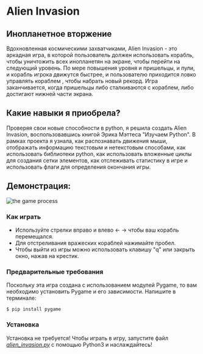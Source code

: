 # Alien Invasion
## Инопланетное вторжение

Вдохновленная космическими захватчиками, Alien Invasion - это аркадная игра, в которой пользователь должен использовать корабль, чтобы уничтожить всех инопланетян на экране, чтобы
перейти на следующий уровень. По мере повышения уровня и пришельцы, и пули, и корабль игрока движутся быстрее, и пользователю приходится ловко управлять кораблем
, чтобы набрать новый рекорд. Игра заканчивается, когда пришельцы либо сталкиваются с кораблем, либо достигают нижней части экрана.

## Какие навыки я приобрела?

Проверяя свои новые способности в python, я решила создать Alien Invasion, воспользовавшись книгой Эрика Мэттеса "Изучаем Python".
В рамках проекта я узнала, как распознавать движения мыши, отображать информацию текстовым и нетекстовым способами, как использовать библиотеки python, как использовать вложенные циклы
для создания сетки элементов, как отслеживать статистику в игре и использовать флаги для определения окончания игры.

## Демонстрация:
![the game process](C:sl/sdfjsd/, "Начало игры Alien Invasion")

### Как играть

- Используйте стрелки вправо и влево ← → чтобы ваш корабль перемещался.
- Для отстреливания вражеских кораблей нажимайте пробел.
- Чтобы выйти из игры можно использовать клавишу "q" или закрыть окно, нажав на крестик.

### Предварительные требования

Поскольку эта игра создана с использованием модулей Pygame, то вам необходимо установить Pygame и его зависимости. Напишите в терминале:

```
$ pip install pygame
```
### Установка

Установка не требуется! Чтобы играть в игру, запустите файл *[alien_invasion.py](alien_invasion.py)* с помощью Python3 и наслаждайтесь!